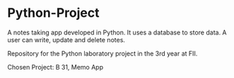 # Python-Project
A notes taking app developed in Python. It uses a database to store data. A user can write, update and delete notes.

Repository for the Python laboratory project in the 3rd year at FII.

Chosen Project: B 31, Memo App

